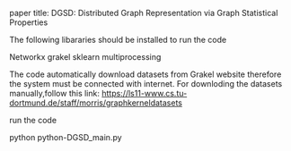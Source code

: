 paper title: DGSD: Distributed Graph Representation via Graph Statistical Properties

The following libararies should be installed to run the code

Networkx
grakel
sklearn
multiprocessing

The code automatically download datasets from Grakel website therefore the system must be connected with internet. For downloding the datasets manually,follow this link: https://ls11-www.cs.tu-dortmund.de/staff/morris/graphkerneldatasets

run the code 

python python-DGSD_main.py



